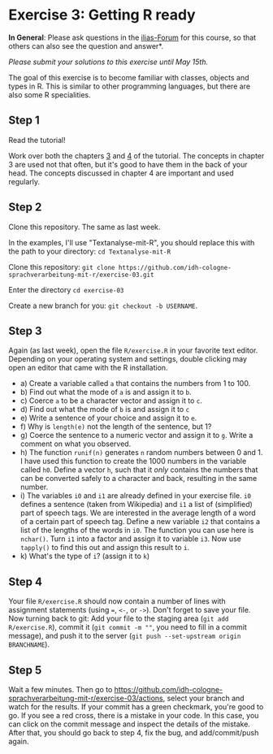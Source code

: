 # Exercise 3: Getting R ready

**In General**: Please ask questions in the [ilias-Forum](https://www.ilias.uni-koeln.de/ilias/goto_uk_frm_3270419.html) for this course, so that others can also see the question and answer*.

*Please submit your solutions to this exercise until May 15th.*

The goal of this exercise is to become familiar with classes, objects and types in R. This is similar to other programming languages, but there are also some R specialities.

## Step 1
Read the tutorial!

Work over both the chapters [3](https://cran.r-project.org/doc/manuals/r-release/R-intro.html#Objects) and [4](https://cran.r-project.org/doc/manuals/r-release/R-intro.html#Objects) of the tutorial. The concepts in chapter 3 are used not that often, but it's good to have them in the back of your head. The concepts discussed in chapter 4 are important and used regularly.


## Step 2

Clone this repository. The same as last week.

In the examples, I'll use "Textanalyse-mit-R", you should replace this with the path to your directory: `cd Textanalyse-mit-R`

Clone this repository: `git clone https://github.com/idh-cologne-sprachverarbeitung-mit-r/exercise-03.git`

Enter the directory `cd exercise-03`

Create a new branch for you: `git checkout -b USERNAME`.

## Step 3
Again (as last week), open the file `R/exercise.R` in your favorite text editor. Depending on your operating system and settings, double clicking may open an editor that came with the R installation.

- a) Create a variable called `a` that contains the numbers from 1 to 100.
- b) Find out what the mode of `a` is and assign it to `b`.
- c) Coerce `a` to be a character vector and assign it to `c`.
- d) Find out what the mode of `b` is and assign it to `c`
- e) Write a sentence of your choice and assign it to `e`.
- f) Why is `length(e)` not the length of the sentence, but 1?
- g) Coerce the sentence to a numeric vector and assign it to `g`. Write a comment on what you observed.
- h) The function `runif(n)` generates `n` random numbers between 0 and 1. I have used this function to create the 1000 numbers in the variable called `h0`. Define a vector `h`, such that it *only* contains the numbers that can be converted safely to a character and back, resulting in the same number.
- i) The variables `i0` and `i1` are already defined in your exercise file. `i0` defines a sentence (taken from Wikipedia) and `i1` a list of (simplified) part of speech tags. We are interested in the average length of a word of a certain part of speech tag. Define a new variable `i2` that contains a list of the lengths of the words in `i0`. The function you can use here is `nchar()`. Turn `i1` into a factor and assign it to variable `i3`. Now use `tapply()` to find this out and assign this result to `i`.
- k) What's the type of `i`? (assign it to `k`)

## Step 4
Your file `R/exercise.R` should now contain a number of lines with assignment statements (using `=`, `<-`, or `->`). Don't forget to save your file.
Now turning back to git: Add your file to the staging area (`git add R/exercise.R`), commit it (`git commit -m ""`, you need to fill in a commit message), and push it to the server (`git push --set-upstream origin BRANCHNAME`).

## Step 5

Wait a few minutes. Then go to https://github.com/idh-cologne-sprachverarbeitung-mit-r/exercise-03/actions, select your branch and watch for the results. If your commit has a green checkmark, you're good to go. If you see a red cross, there is a mistake in your code. In this case, you can click on the commit message and inspect the details of the mistake. After that, you should go back to step 4, fix the bug, and add/commit/push again.